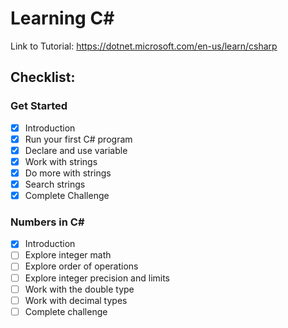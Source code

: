 # Learning C#

Link to Tutorial: https://dotnet.microsoft.com/en-us/learn/csharp

## Checklist:

### Get Started

- [x] Introduction
- [x] Run your first C# program
- [x] Declare and use variable
- [x] Work with strings
- [x] Do more with strings
- [x] Search strings
- [x] Complete Challenge

### Numbers in C#

- [x] Introduction
- [ ] Explore integer math
- [ ] Explore order of operations
- [ ] Explore integer precision and limits
- [ ] Work with the double type
- [ ] Work with decimal types
- [ ] Complete challenge
